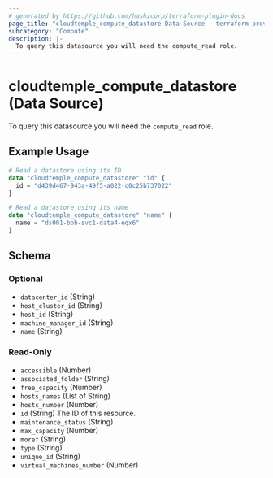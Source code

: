 ```yaml
---
# generated by https://github.com/hashicorp/terraform-plugin-docs
page_title: "cloudtemple_compute_datastore Data Source - terraform-provider-cloudtemple"
subcategory: "Compute"
description: |-
  To query this datasource you will need the compute_read role.
---
```


# cloudtemple_compute_datastore (Data Source)

To query this datasource you will need the `compute_read` role.

## Example Usage

```terraform
# Read a datastore using its ID
data "cloudtemple_compute_datastore" "id" {
  id = "d439d467-943a-49f5-a022-c0c25b737022"
}

# Read a datastore using its name
data "cloudtemple_compute_datastore" "name" {
  name = "ds001-bob-svc1-data4-eqx6"
}
```

<!-- schema generated by tfplugindocs -->
## Schema

### Optional

- `datacenter_id` (String)
- `host_cluster_id` (String)
- `host_id` (String)
- `machine_manager_id` (String)
- `name` (String)

### Read-Only

- `accessible` (Number)
- `associated_folder` (String)
- `free_capacity` (Number)
- `hosts_names` (List of String)
- `hosts_number` (Number)
- `id` (String) The ID of this resource.
- `maintenance_status` (String)
- `max_capacity` (Number)
- `moref` (String)
- `type` (String)
- `unique_id` (String)
- `virtual_machines_number` (Number)


